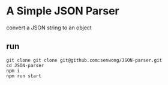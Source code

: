 # A Simple JSON Parser
convert a JSON string to an object
## run
```
git clone git clone git@github.com:senwong/JSON-parser.git
cd JSON-parser
npm i
npm run start
```